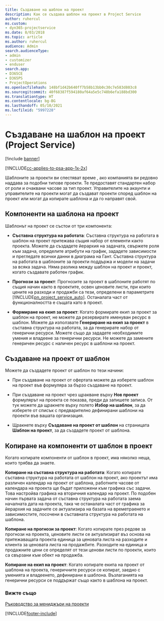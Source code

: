 ```yaml
---
title: Създаване на шаблон на проект
description: Как се създава шаблон на проект в Project Service
author: ruhercul
ms.custom:
- dyn365-projectservice
ms.date: 8/03/2018
ms.topic: article
ms.author: ruhercul
audience: Admin
search.audienceType:
- admin
- customizer
- enduser
search.app:
- D365CE
- D365PS
- ProjectOperations
ms.openlocfilehash: 148bf1d42b640ff7b58b13bb0c30c7e583d803c8
ms.sourcegitcommit: 40f68387f594180af64a5e5c748b6efa188bd300
ms.translationtype: HT
ms.contentlocale: bg-BG
ms.lasthandoff: 05/10/2021
ms.locfileid: "5997228"
---
```

# <a name="create-a-project-template-project-service"></a>Създаване на шаблон на проект (Project Service)

[!include [banner](../includes/psa-now-project-operations.md)]

[!INCLUDE[cc-applies-to-psa-app-1x-2x](../includes/cc-applies-to-psa-app-1x-2x.md)]

Шаблоните за проекти ви спестяват време , ако компанията ви редовно наддава за подобни типове проекти. Те предоставят стандартен набор от роли и очаквани часове за тип проект. Управителите на акаунти и управителите на проекти могат да създават проекти според шаблон на проект или могат да копирате шаблона и да го направят свой.  
  
## <a name="components-of-project-template"></a>Компоненти на шаблона на проект
 Шаблонът на проект се състои от три компонента:  
  
- **Съставна структура на работата**: Съставна структура на работата в шаблон на проект притежава същия набор от елементи както проекта. Можете да създадете йерархия на задачата, свържете роля към задача, определите атрибути на график, зададете зависимости и прегледате всички данни в диаграма на Гант. Съставна структура на работата в шаблоните за проекти поддържа и модели на задачи за всяка задача. Няма разлика между шаблон на проект и проект, когато създавате работен график.  
  
- **Прогнози за проект**: Прогнозите за проект в шаблоните работят по същия начин както в проектите, освен ценовите листи, при които цените на разходи и продажби са тези, определени в параметрите [!INCLUDE[pn_project_service_auto](../includes/pn-project-service-auto.md)]. Останалата част от функционалността е същата като в проект.  
  
- **Формиране на екип за проект**: Когато формирате екип за проект за шаблон на проект, не можете да резервирате именуван ресурс в шаблон. Можете да използвате **Генериране на екип за проект** в съставна структура на работата, за да генерирате набор от генерични ресурси. Можете също да зададете необходимите умения и владеене за генерични ресурси. Не можете да замените генеричен ресурс с наличен ресурс в шаблони на проект.  
  
## <a name="create-a-project-from-a-template"></a>Създаване на проект от шаблон  
 Можете да създадете проект от шаблон по тези начини:  
  
-   При създаване на проект от офертата можете да изберете шаблон на проект във формуляра за бързо създаване на проект.  
  
-   При създаване на проект чрез щракване върху **Нов проект** формулярът на проекта се показва, преди да запишете записа. От тук можете да щракнете върху полето **Избор на шаблон**, за да изберете от списък с предварително дефинирани шаблони на проекти във вашата организация.  
  
-   Щракнете върху **Създаване на проект от шаблон** на страницата **Шаблон на проект**, за да създадете проект от шаблона.  
  
## <a name="copying-components-of-a-template-to-a-project"></a>Копиране на компоненти от шаблон в проект  
 Когато копирате компоненти от шаблон в проект, има няколко неща, които трябва да знаете.  
  
 **Копиране на съставна структура на работата**: Когато копирате съставна структура на работата от шаблон на проект, ако проектът има различен календар на проект от шаблона, работните часове от календара на проекта ще бъдат приложени към графика със задачи. Това настройва графика на вторичния календар на проект. По подобен начин първата задача от съставна структура на работата заема началната дата на проекта, така че останалата част от графика за йерархия на задачите се актуализира на базата на времетраенето и зависимостите, посочени в съставната структура на работата на шаблона.  
  
 **Копиране на прогнози за проект**: Когато копирате през редове за прогнози на проекта, ценовите листи се актуализират въз основа на притежаващата проекта единица за ценовата листа на разходите и клиента за ценовата листа на продажбите. Разходите на единица и продажните цени се определят от тези ценови листи по проекти, които са свързани към обект на продажба.  
  
 **Копиране на екип на проект**: Когато копирате екипа на проект от шаблона на проекта, генеричните ресурси се копират, заедно с уменията и владеенето, дефинирани в шаблона. Възлаганията на генерични ресурси се поддържат също както в шаблона на проект.  
  
### <a name="see-also"></a>Вижте също  
 [Ръководство за мениджъри на проекти](../psa/project-manager-guide.md)


[!INCLUDE[footer-include](../includes/footer-banner.md)]